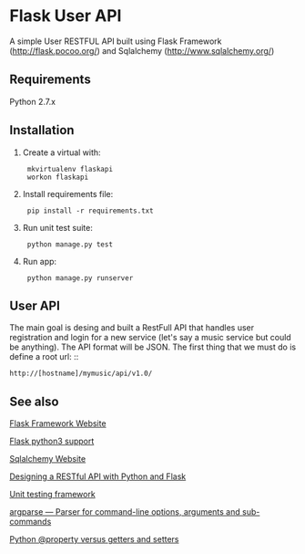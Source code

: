 Flask User API
=================

A simple User RESTFUL API built using Flask Framework (http://flask.pocoo.org/) and Sqlalchemy
(http://www.sqlalchemy.org/)

Requirements
------------
Python 2.7.x


Installation
-------------

1. Create a virtual with:

        mkvirtualenv flaskapi
        workon flaskapi


2. Install requirements file:

        pip install -r requirements.txt


3. Run unit test suite:

        python manage.py test


4. Run app:

        python manage.py runserver


User API
----------

The main goal is desing and built a RestFull API that handles user registration and login for a new service 
(let's say a music service but could be anything). The API format will be JSON. The first thing that we must do
is define a root url: ::

    http://[hostname]/mymusic/api/v1.0/



See also
---------
[Flask Framework Website](http://flask.pocoo.org)

[Flask python3 support](http://flask.pocoo.org/docs/python3/)

[Sqlalchemy Website](http://www.sqlalchemy.org/)

[Designing a RESTful API with Python and Flask](http://blog.miguelgrinberg.com/post/designing-a-restful-api-with-python-and-flask)

[Unit testing framework](http://docs.python.org/2/library/unittest.html)

[argparse — Parser for command-line options, arguments and sub-commands](http://docs.python.org/dev/library/argparse.html)

[Python @property versus getters and setters](http://stackoverflow.com/questions/6618002/python-property-versus-getters-and-setters)
